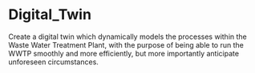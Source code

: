 # Digital_Twin
Create a digital twin which dynamically models the processes within the Waste Water Treatment Plant, with the purpose of being able to run the WWTP smoothly and more efficiently, but more importantly anticipate unforeseen circumstances.
